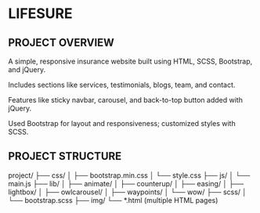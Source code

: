 # LIFESURE

## PROJECT OVERVIEW

A simple, responsive insurance website built using HTML, SCSS, Bootstrap, and jQuery.

Includes sections like services, testimonials, blogs, team, and contact.

Features like sticky navbar, carousel, and back-to-top button added with jQuery.

Used Bootstrap for layout and responsiveness; customized styles with SCSS.



## PROJECT STRUCTURE

project/
├── css/
│   ├── bootstrap.min.css
│   └── style.css
├── js/
│   └── main.js
├── lib/
│   ├── animate/
│   ├── counterup/
│   ├── easing/
│   ├── lightbox/
│   ├── owlcarousel/
│   ├── waypoints/
│   └── wow/
├── scss/
│   └── bootstrap.scss
├── img/
└── *.html (multiple HTML pages)
